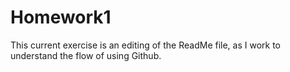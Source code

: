 # Homework1

This current exercise is an editing of the ReadMe file, as I work to understand the flow of using Github.
